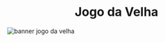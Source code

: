<h1 align="center"> Jogo da Velha </h1>

![banner jogo da velha](https://user-images.githubusercontent.com/97032776/158040994-dca02b83-7481-4151-9c4a-3ed8d1997619.jpg)
